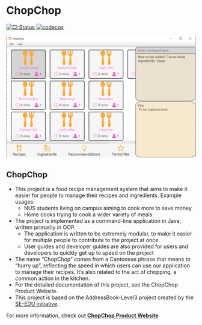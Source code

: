 # ChopChop

[![CI Status](https://github.com/AY2021S1-CS2103T-T10-3/tp/workflows/Java%20CI/badge.svg)](https://github.com/AY2021S1-CS2103T-T10-3/tp/actions)
[![codecov](https://codecov.io/gh/AY2021S1-CS2103T-T10-3/tp/branch/master/graph/badge.svg)](https://codecov.io/gh/AY2021S1-CS2103T-T10-3/tp)

![Ui](/docs/images/Ui.png)


## ChopChop


* This project is a food recipe management system that aims to make it easier for people to manage their recipes and ingredients.
Example usages:
	* NUS students living on campus aiming to cook more to save money
	* Home cooks trying to cook a wider variety of meals
* The project is implemented as a command-line application in Java, written primarily in OOP.
	* The application is written to be extremely modular, to make it easier for multiple people to contribute to the project at once.
	* User guides and developer guides are also provided for users and developers to quickly get up to speed on the project
* The name “ChopChop” comes from a Cantonese phrase that means to “hurry up”, reflecting the speed in which users can use our application to manage their recipes. It’s also related to the act of chopping, a common action in the kitchen.
* For the detailed documentation of this project, see the ChopChop Product Website.
* This project is based on the AddressBook-Level3 project created by the [SE-EDU initiative](https://se-education.org).

For more information, check out **[ChopChop Product Website](https://ay2021s1-cs2103t-t10-3.github.io/tp/)**
